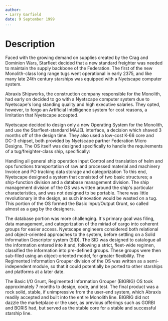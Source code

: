 ```yaml
---
author:
- Larry Garfield
date: 9 September 1999
...
```


Description
===========

Faced with the growing demand on supplies created by the Crag and
Dominion Wars, Starfleet decided that a new standard freighter was
needed to maintain the supply backbone of the Federation. The first of
the new Monolith-class long range tugs went operational in early 2375,
and like many late 24th century starships was equipped with a Nyetscape
computer system.

Abraxis Shipworks, the construction company responsible for the
Monolith, had early on decided to go with a Nyetscape computer system
due to Nyetscape's long standing quality and high executive salaries.
They opted, however, to forgo an Artificial Intelligence system for cost
reasons, a limitation that Nyetscape accepted.

Nyetscape decided to design only a new Operating System for the
Monolith, and use the Starfleet-standard MAJEL interface, a decision
which shaved 3 months off of the design time. They also used a low-cost
K-66 core and DC-3 chipset, both provided by Nyetscape partner
Federation Micro Designs. The OS itself was designed specifically to
handle the requirements of a tug/freighter-class ship, specifically:

Handling all general ship operation input
Control and translation of helm and ops functions
transportation of raw and processed material and machinery
Invoice and PO tracking data storage and categorization
To this end, Nyetscape designed a system that consisted of two basic
structures; a ship-function division and a database management division.
The ship management division of the OS was written around the ship's
particular characteristics, and was not designed to be portable. There
was little revolutionary in the design, as such innovation would be
wasted on a tug. This portion of the OS formed the Basic Input/Output
Grunt, so called almost as a gag by the designers.

The database portion was more challenging. It's primary goal was filing,
data management, and categorization of the miriad of cargo into coherent
groups for easier access. Nyetscape engineers considered both relational
and object-oriented approaches to the system, before settling on a Solid
Information Descriptor system (SID). The SID was designed to catalogue
all the information entered into it and, following a strict, fleet-wide
regimen, classified the information into pre-defined groups. These
groups were then sub-filed using an object-oriented model, for greater
flexibility. The Regimented Information Grouper division of the OS was
written as a semi-independent module, so that it could potentially be
ported to other starships and platforms at a later date.

The Basic I/O Grunt, Regimented Information Grouper (BIGRIG) OS took
approximately 7 months to design, code, and test. The final product was
a rock solid, stable, if unimpressive from the user-end system, which
Abraxis readily accepted and built into the entire Monolith line. BIGRIG
did not dazzle the marketplace or the user, as previous offerings such
as GORBI and BORIS had, but served as the stable core for a stable and
successful starship line.
